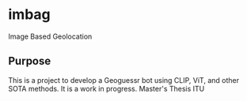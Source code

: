 # imbag
Image Based Geolocation

## Purpose
This is a project to develop a Geoguessr bot using CLIP, ViT, and other SOTA methods. It is a work in progress.
Master's Thesis ITU

